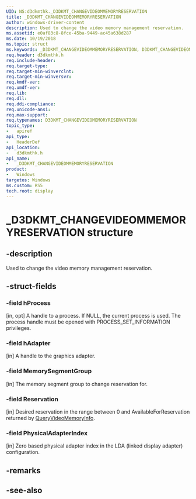 ```yaml
---
UID: NS:d3dkmthk._D3DKMT_CHANGEVIDEOMMEMORYRESERVATION
title: _D3DKMT_CHANGEVIDEOMMEMORYRESERVATION
author: windows-driver-content
description: Used to change the video memory management reservation.
ms.assetid: e0af83c8-8fce-45ba-9449-ac45a638d287
ms.date: 10/19/2018
ms.topic: struct
ms.keywords: _D3DKMT_CHANGEVIDEOMMEMORYRESERVATION, D3DKMT_CHANGEVIDEOMEMORYRESERVATION, 
req.header: d3dkmthk.h
req.include-header:
req.target-type:
req.target-min-winverclnt:
req.target-min-winversvr:
req.kmdf-ver:
req.umdf-ver:
req.lib:
req.dll:
req.ddi-compliance:
req.unicode-ansi:
req.max-support:
req.typenames: D3DKMT_CHANGEVIDEOMEMORYRESERVATION
topic_type: 
-	apiref
api_type: 
-	HeaderDef
api_location: 
-	d3dkmthk.h
api_name: 
-	_D3DKMT_CHANGEVIDEOMMEMORYRESERVATION
product:
-	Windows
targetos: Windows
ms.custom: RS5
tech.root: display
---
```


# _D3DKMT_CHANGEVIDEOMMEMORYRESERVATION structure

## -description

Used to change the video memory management reservation.

## -struct-fields

### -field hProcess

[in, opt] A handle to a process. If NULL, the current process is used. The process handle must be opened with PROCESS_SET_INFORMATION privileges.

### -field hAdapter

[in] A handle to the graphics adapter.

### -field MemorySegmentGroup

[in] The memory segment group to change reservation for.

### -field Reservation

[in] Desired reservation in the range between 0 and AvailableForReservation returned by [QueryVideoMemoryInfo](nf-d3dkmthk-d3dkmtqueryvideomemoryinfo.md).

### -field PhysicalAdapterIndex
 
[in] Zero based physical adapter index in the LDA (linked display adapter) configuration.

## -remarks

## -see-also
